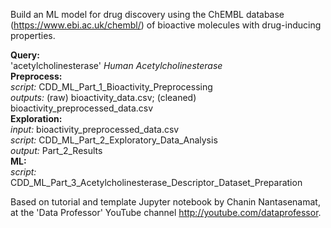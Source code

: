 Build an ML model for drug discovery using the ChEMBL database (https://www.ebi.ac.uk/chembl/) of bioactive molecules with drug-inducing properties.

**Query:** \
'acetylcholinesterase' *Human Acetylcholinesterase*\
**Preprocess:** \
*script:* CDD_ML_Part_1_Bioactivity_Preprocessing \
*outputs:* (raw) bioactivity_data.csv; (cleaned) bioactivity_preprocessed_data.csv\
**Exploration:** \
*input:* bioactivity_preprocessed_data.csv\
*script:* CDD_ML_Part_2_Exploratory_Data_Analysis\
*output:* Part_2_Results\
**ML:** \
*script:* CDD_ML_Part_3_Acetylcholinesterase_Descriptor_Dataset_Preparation


Based on tutorial and template Jupyter notebook by Chanin Nantasenamat, 
at the 'Data Professor' YouTube channel http://youtube.com/dataprofessor.